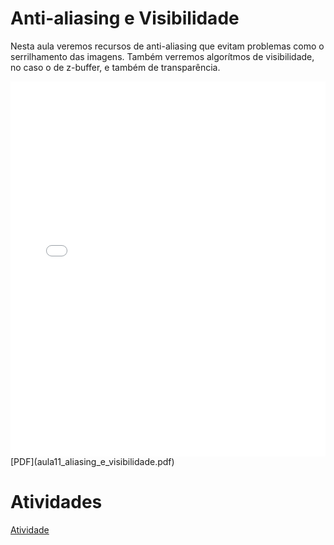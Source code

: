 # Anti-aliasing e Visibilidade

Nesta aula veremos recursos de anti-aliasing que evitam problemas como o serrilhamento das imagens. Também verremos algorítmos de visibilidade, no caso o de z-buffer, e também de transparência.

<embed height="600" src="aula11_aliasing_e_visibilidade.pdf" type="application/pdf" width="100%">
[PDF](aula11_aliasing_e_visibilidade.pdf)

# Atividades

[Atividade](atividade.ipynb)